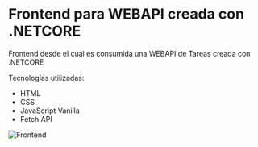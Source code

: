 # **Frontend para WEBAPI creada con .NETCORE**

Frontend desde el cual es consumida una WEBAPI de Tareas creada con .NETCORE

Tecnologías utilizadas: 
- HTML
- CSS
- JavaScript Vanilla
- Fetch API

![Frontend](https://i.ibb.co/RyVQyZy/todoList.png "Frontend")

